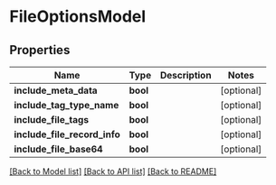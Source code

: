 # FileOptionsModel

## Properties
Name | Type | Description | Notes
------------ | ------------- | ------------- | -------------
**include_meta_data** | **bool** |  | [optional] 
**include_tag_type_name** | **bool** |  | [optional] 
**include_file_tags** | **bool** |  | [optional] 
**include_file_record_info** | **bool** |  | [optional] 
**include_file_base64** | **bool** |  | [optional] 

[[Back to Model list]](../README.md#documentation-for-models) [[Back to API list]](../README.md#documentation-for-api-endpoints) [[Back to README]](../README.md)


